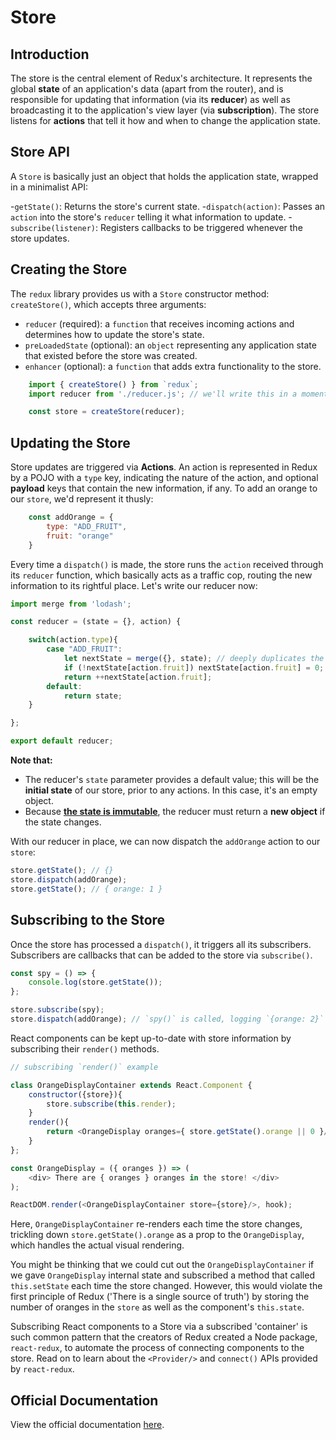# Store

## Introduction 

The store is the central element of Redux's architecture. It represents the
global **state** of an application's data (apart from the router), and is
responsible for updating that information (via its **reducer**) as well as
broadcasting it to the application's view layer (via **subscription**). The
store listens for **actions** that tell it how and when to change the
application state.

## Store API

A `Store` is basically just an object that holds the application state, wrapped
in a minimalist API:

-`getState()`: Returns the store's current state. 
-`dispatch(action)`: Passes an `action` into the store's `reducer` telling it what 
information to update.
-`subscribe(listener)`: Registers callbacks to be triggered whenever the store updates. 

## Creating the Store

The `redux` library provides us with a `Store` constructor method: `createStore()`,
which accepts three arguments: 

-	`reducer` (required): a `function` that receives incoming actions and determines 
how to update the store's state.
- `preLoadedState` (optional): an `object` representing any application state that 
existed before the store was created.
- `enhancer` (optional): a `function` that adds extra functionality to the store.

```js
	import { createStore() } from `redux`;
	import reducer from './reducer.js'; // we'll write this in a moment

	const store = createStore(reducer);

```

## Updating the Store

Store updates are triggered via **Actions**. An action is represented in Redux
by a POJO with a `type` key, indicating the nature of the action, and optional
**payload** keys that contain the new information, if any. To add an orange to our `store`, we'd represent it thusly:

```js
	const addOrange = {
		type: "ADD_FRUIT",
		fruit: "orange"
	}
```

Every time a `dispatch()` is made, the store runs the `action` received through
its `reducer` function, which basically acts as a traffic cop, routing the new
information to its rightful place. Let's write our reducer now:

```js
import merge from 'lodash';

const reducer = (state = {}, action) {

	switch(action.type){
		case "ADD_FRUIT":
			let nextState = merge({}, state); // deeply duplicates the state
			if (!nextState[action.fruit]) nextState[action.fruit] = 0;
			return ++nextState[action.fruit];
		default: 
			return state;
	}

};

export default reducer;
```

**Note that:** 
-	The reducer's `state` parameter provides a default value; this will be
the **initial state** of our store, prior to any actions. In this case, it's an
empty object.
-	Because [**the state is immutable**][why-immutable], the reducer
must return a **new object** if the state changes.

With our reducer in place, we can now dispatch the `addOrange` action to our 
`store`: 

```js
store.getState(); // {}
store.dispatch(addOrange);
store.getState(); // { orange: 1 }
```

## Subscribing to the Store

Once the store has processed a `dispatch()`, it triggers all its subscribers. Subscribers are callbacks that can be added to the store via `subscribe()`.

```js
const spy = () => {
	console.log(store.getState());
};

store.subscribe(spy);
store.dispatch(addOrange); // `spy()` is called, logging `{orange: 2}`

```

React components can be kept up-to-date with store information by subscribing their `render()` methods. 

```js
// subscribing `render()` example

class OrangeDisplayContainer extends React.Component {
	constructor({store}){
		store.subscribe(this.render);
	}
	render(){
		return <OrangeDisplay oranges={ store.getState().orange || 0 }/>
	}
};

const OrangeDisplay = ({ oranges }) => (
	<div> There are { oranges } oranges in the store! </div>
);

ReactDOM.render(<OrangeDisplayContainer store={store}/>, hook);
```
Here, `OrangeDisplayContainer` re-renders each time the store changes, trickling
down `store.getState().orange` as a prop to the `OrangeDisplay`, which handles
the actual visual rendering.

You might be thinking that we could cut out the `OrangeDisplayContainer` if we
gave `OrangeDisplay` internal state and subscribed a method that called
`this.setState` each time the store changed. However, this would violate the
first principle of Redux ('There is a single source of truth') by storing the
number of oranges in the `store` as well as the component's `this.state`.

Subscribing React components to a Store via a subscribed 'container' is such common pattern that the creators of Redux created a Node package, `react-redux`, to automate the process of connecting components to the store. Read on to learn about the `<Provider/>` and `connect()` APIs provided by `react-redux`.

## Official Documentation

View the official documentation [here][redux-js].

[redux-js]: http://redux.js.org/docs/basics/Store.html

[why-immutable]: https://github.com/reactjs/redux/issues/758
